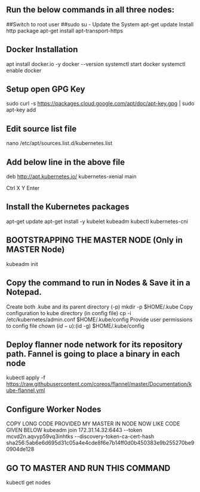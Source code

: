 Run the below commands in all three nodes:
------------------------------------------
 ##Switch to root user
 ##sudo su -
 Update the System
 apt-get update
 Install http package
 apt-get install apt-transport-https

Docker Installation
-------------------
apt install docker.io -y
docker --version
systemctl start docker
systemctl enable docker

Setup open GPG Key
------------------
sudo curl -s https://packages.cloud.google.com/apt/doc/apt-key.gpg | sudo apt-key add 

Edit source list file 
---------------------
nano /etc/apt/sources.list.d/kubernetes.list

Add below line in the above file
--------------------------------
deb http://apt.kubernetes.io/ kubernetes-xenial main

Ctrl X
Y
Enter

Install the Kubernetes packages
-------------------------------
apt-get update
apt-get install -y kubelet kubeadm kubectl kubernetes-cni


BOOTSTRAPPING THE MASTER NODE (Only in MASTER Node)
---------------------------------------------------
kubeadm init
 
Copy the command to run in Nodes & Save it in a Notepad.
--------------------------------------------------------
Create both .kube and its parent directory (-p)
mkdir -p $HOME/.kube
Copy configuration to kube directory (in config file)
cp -i /etc/kubernetes/admin.conf $HOME/.kube/config
Provide user permissions to config file
chown $(id -u):$(id -g) $HOME/.kube/config

Deploy flanner node network for its repository path. Fannel is going to place a binary in each node
-----------------------------------------------------------------------------------------------------
kubectl apply -f https://raw.githubusercontent.com/coreos/flannel/master/Documentation/kube-flannel.yml

Configure Worker Nodes
----------------------
COPY LONG CODE PROVIDED MY MASTER IN NODE NOW LIKE CODE GIVEN BELOW
kubeadm join 172.31.14.32:6443 --token mcvd2n.aqvyp59vq3inhtks --discovery-token-ca-cert-hash sha256:5ab6e6d695d31c05a4e4cde8f6e7b14ff0d0b450383e9b255270be90904de128

GO TO MASTER AND RUN THIS COMMAND
---------------------------------
kubectl get nodes

